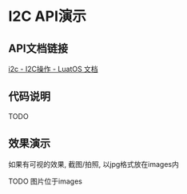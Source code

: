 # I2C API演示

## API文档链接

[i2c - I2C操作 - LuatOS 文档](https://wiki.luatos.com/api/i2c.html)

## 代码说明

TODO

## 效果演示

如果有可视的效果, 截图/拍照, 以jpg格式放在images内

TODO 图片位于images
